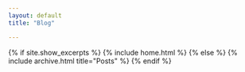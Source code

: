```yaml
---
layout: default
title: "Blog"

---
```


{% if site.show_excerpts %}
  {% include home.html %}
{% else %}
  {% include archive.html title="Posts" %}
{% endif %}

